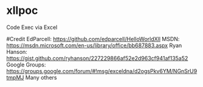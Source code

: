 # xllpoc
Code Exec via Excel

#Credit
EdParcell: https://github.com/edparcell/HelloWorldXll
MSDN: https://msdn.microsoft.com/en-us/library/office/bb687883.aspx
Ryan Hanson: https://gist.github.com/ryhanson/227229866af52e2d963cf941af135a52
Google Groups: https://groups.google.com/forum/#!msg/exceldna/d2ogsPkv6YM/NGnSrU9tmpMJ
Many others
